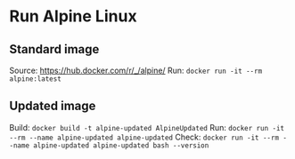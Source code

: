 # Run Alpine Linux

## Standard image
Source: https://hub.docker.com/r/_/alpine/
Run: `docker run -it --rm alpine:latest`

## Updated image
Build: `docker build -t alpine-updated AlpineUpdated`
Run: `docker run -it --rm --name alpine-updated alpine-updated`
Check: `docker run -it --rm --name alpine-updated alpine-updated bash --version`
